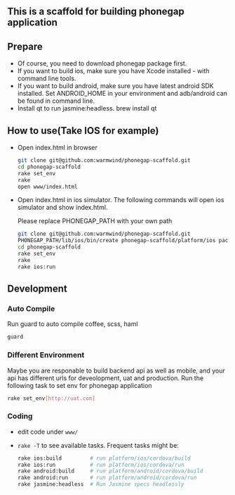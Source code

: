 ## This is a scaffold for building phonegap application

## Prepare

* Of course, you need to download phonegap package first.
* If you want to build ios, make sure you have Xcode installed - with command line tools. 
* If you want to build android, make sure you have latest android SDK installed. Set ANDROID_HOME in your environment and adb/android can be found in command line.
* Install qt to run jasmine:headless. brew install qt 

## How to use(Take IOS for example)

* Open index.html in browser

  ```bash
  git clone git@github.com:warmwind/phonegap-scaffold.git
  cd phonegap-scaffold
  rake set_env
  rake
  open www/index.html
  ```
* Open index.html in ios simulator. The following commands will open ios simulator and show index.html.
  
  Please replace PHONEGAP_PATH with your own path

  ```bash
  git clone git@github.com:warmwind/phonegap-scaffold.git
  PHONEGAP_PATH/lib/ios/bin/create phonegap-scaffold/platform/ios package_name phonegap
  cd phonegap-scaffold
  rake set_env
  rake
  rake ios:run
  ```

## Development

### Auto Compile
Run guard to auto compile coffee, scss, haml
  ```bash
  guard
  ```

### Different Environment
  Maybe you are responable to build backend api as well as mobile, and your api has different urls for deveolopment, uat and production. Run the following task to set env for phonegap application

  ```bash
  rake set_env[http://uat.com]
  ```

### Coding
* edit code under `www/`
* `rake -T` to see available tasks. Frequent tasks might be: 

  ```bash
  rake ios:build         # run platform/ios/cordova/build
  rake ios:run           # run platform/ios/cordova/run
  rake android:build     # run platform/android/cordova/build
  rake android:run       # run platform/android/cordova/run
  rake jasmine:headless  # Run Jasmine specs headlessly
  ```

